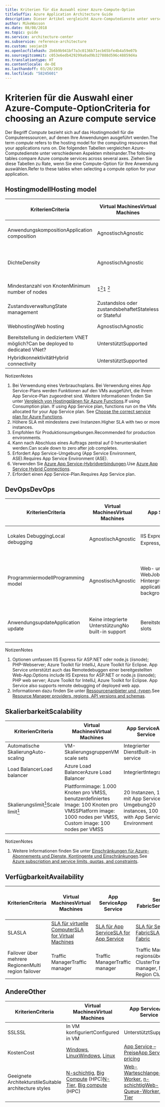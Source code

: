 ```yaml
---
title: Kriterien für die Auswahl einer Azure-Compute-Option
titleSuffix: Azure Application Architecture Guide
description: Dieser Artikel vergleicht Azure-Computedienste unter verschiedenen Aspekten miteinander.
author: MikeWasson
ms.date: 08/08/2018
ms.topic: guide
ms.service: architecture-center
ms.subservice: reference-architecture
ms.custom: seojan19
ms.openlocfilehash: 2b6b9b941bf7a3c0136b71ecb65bfe4b4a59e07b
ms.sourcegitcommit: c053e6edb429299a0ad9b327888d596c48859d4a
ms.translationtype: HT
ms.contentlocale: de-DE
ms.lasthandoff: 03/20/2019
ms.locfileid: "58245601"
---
```

# <a name="criteria-for-choosing-an-azure-compute-service"></a><span data-ttu-id="372df-103">Kriterien für die Auswahl einer Azure-Compute-Option</span><span class="sxs-lookup"><span data-stu-id="372df-103">Criteria for choosing an Azure compute service</span></span>

<span data-ttu-id="372df-104">Der Begriff *Compute* bezieht sich auf das Hostingmodell für die Computeressourcen, auf denen Ihre Anwendungen ausgeführt werden.</span><span class="sxs-lookup"><span data-stu-id="372df-104">The term *compute* refers to the hosting model for the computing resources that your applications runs on.</span></span> <span data-ttu-id="372df-105">Die folgenden Tabellen vergleichen Azure-Computedienste unter verschiedenen Aspekten miteinander.</span><span class="sxs-lookup"><span data-stu-id="372df-105">The following tables compare Azure compute services across several axes.</span></span> <span data-ttu-id="372df-106">Ziehen Sie diese Tabellen zu Rate, wenn Sie eine Compute-Option für Ihre Anwendung auswählen.</span><span class="sxs-lookup"><span data-stu-id="372df-106">Refer to these tables when selecting a compute option for your application.</span></span>

## <a name="hosting-model"></a><span data-ttu-id="372df-107">Hostingmodell</span><span class="sxs-lookup"><span data-stu-id="372df-107">Hosting model</span></span>

<!-- markdownlint-disable MD033 -->

| <span data-ttu-id="372df-108">Kriterien</span><span class="sxs-lookup"><span data-stu-id="372df-108">Criteria</span></span> | <span data-ttu-id="372df-109">Virtual Machines</span><span class="sxs-lookup"><span data-stu-id="372df-109">Virtual Machines</span></span> | <span data-ttu-id="372df-110">App Service</span><span class="sxs-lookup"><span data-stu-id="372df-110">App Service</span></span> | <span data-ttu-id="372df-111">Service Fabric</span><span class="sxs-lookup"><span data-stu-id="372df-111">Service Fabric</span></span> | <span data-ttu-id="372df-112">Azure-Funktionen</span><span class="sxs-lookup"><span data-stu-id="372df-112">Azure Functions</span></span> | <span data-ttu-id="372df-113">Azure Kubernetes Service</span><span class="sxs-lookup"><span data-stu-id="372df-113">Azure Kubernetes Service</span></span> | <span data-ttu-id="372df-114">Container Instances</span><span class="sxs-lookup"><span data-stu-id="372df-114">Container Instances</span></span> | <span data-ttu-id="372df-115">Azure Batch</span><span class="sxs-lookup"><span data-stu-id="372df-115">Azure Batch</span></span> |
|----------|-----------------|-------------|----------------|-----------------|-------------------------|----------------|-------------|
| <span data-ttu-id="372df-116">Anwendungskomposition</span><span class="sxs-lookup"><span data-stu-id="372df-116">Application composition</span></span> | <span data-ttu-id="372df-117">Agnostisch</span><span class="sxs-lookup"><span data-stu-id="372df-117">Agnostic</span></span> | <span data-ttu-id="372df-118">Anwendungen, Container</span><span class="sxs-lookup"><span data-stu-id="372df-118">Applications, containers</span></span> | <span data-ttu-id="372df-119">Dienste, ausführbare Gastdateien, Container</span><span class="sxs-lookup"><span data-stu-id="372df-119">Services, guest executables, containers</span></span> | <span data-ttu-id="372df-120">Functions</span><span class="sxs-lookup"><span data-stu-id="372df-120">Functions</span></span> | <span data-ttu-id="372df-121">Container</span><span class="sxs-lookup"><span data-stu-id="372df-121">Containers</span></span> | <span data-ttu-id="372df-122">Container</span><span class="sxs-lookup"><span data-stu-id="372df-122">Containers</span></span> | <span data-ttu-id="372df-123">Geplante Aufträge</span><span class="sxs-lookup"><span data-stu-id="372df-123">Scheduled jobs</span></span>  |
| <span data-ttu-id="372df-124">Dichte</span><span class="sxs-lookup"><span data-stu-id="372df-124">Density</span></span> | <span data-ttu-id="372df-125">Agnostisch</span><span class="sxs-lookup"><span data-stu-id="372df-125">Agnostic</span></span> | <span data-ttu-id="372df-126">Mehrere Apps pro Instanz über App Service-Pläne</span><span class="sxs-lookup"><span data-stu-id="372df-126">Multiple apps per instance via app service plans</span></span> | <span data-ttu-id="372df-127">Mehrere Dienste pro VM</span><span class="sxs-lookup"><span data-stu-id="372df-127">Multiple services per VM</span></span> | <span data-ttu-id="372df-128">Serverlos <a href="#note1"><sup>1</sup></a></span><span class="sxs-lookup"><span data-stu-id="372df-128">Serverless <a href="#note1"><sup>1</sup></a></span></span> | <span data-ttu-id="372df-129">Mehrere Container pro Knoten</span><span class="sxs-lookup"><span data-stu-id="372df-129">Multiple containers per node</span></span> |<span data-ttu-id="372df-130">Keine dedizierten Instanzen</span><span class="sxs-lookup"><span data-stu-id="372df-130">No dedicated instances</span></span> | <span data-ttu-id="372df-131">Mehrere Apps pro VM</span><span class="sxs-lookup"><span data-stu-id="372df-131">Multiple apps per VM</span></span> |
| <span data-ttu-id="372df-132">Mindestanzahl von Knoten</span><span class="sxs-lookup"><span data-stu-id="372df-132">Minimum number of nodes</span></span> | <span data-ttu-id="372df-133">1<a href="#note2"><sup>2</sup></a></span><span class="sxs-lookup"><span data-stu-id="372df-133">1 <a href="#note2"><sup>2</sup></a></span></span>  | <span data-ttu-id="372df-134">1</span><span class="sxs-lookup"><span data-stu-id="372df-134">1</span></span> | <span data-ttu-id="372df-135">5<a href="#note3"><sup>3</sup></a></span><span class="sxs-lookup"><span data-stu-id="372df-135">5 <a href="#note3"><sup>3</sup></a></span></span> | <span data-ttu-id="372df-136">Serverlos <a href="#note1"><sup>1</sup></a></span><span class="sxs-lookup"><span data-stu-id="372df-136">Serverless <a href="#note1"><sup>1</sup></a></span></span> | <span data-ttu-id="372df-137">3 <a href="#note3"><sup>3</sup></a></span><span class="sxs-lookup"><span data-stu-id="372df-137">3 <a href="#note3"><sup>3</sup></a></span></span> | <span data-ttu-id="372df-138">Keine dedizierten Knoten</span><span class="sxs-lookup"><span data-stu-id="372df-138">No dedicated nodes</span></span> | <span data-ttu-id="372df-139">1<a href="#note4"><sup>4</sup></a></span><span class="sxs-lookup"><span data-stu-id="372df-139">1 <a href="#note4"><sup>4</sup></a></span></span> |
| <span data-ttu-id="372df-140">Zustandsverwaltung</span><span class="sxs-lookup"><span data-stu-id="372df-140">State management</span></span> | <span data-ttu-id="372df-141">Zustandslos oder zustandsbehaftet</span><span class="sxs-lookup"><span data-stu-id="372df-141">Stateless or Stateful</span></span> | <span data-ttu-id="372df-142">Zustandslos</span><span class="sxs-lookup"><span data-stu-id="372df-142">Stateless</span></span> | <span data-ttu-id="372df-143">Zustandslos oder zustandsbehaftet</span><span class="sxs-lookup"><span data-stu-id="372df-143">Stateless or stateful</span></span> | <span data-ttu-id="372df-144">Zustandslos</span><span class="sxs-lookup"><span data-stu-id="372df-144">Stateless</span></span> | <span data-ttu-id="372df-145">Zustandslos oder zustandsbehaftet</span><span class="sxs-lookup"><span data-stu-id="372df-145">Stateless or Stateful</span></span> | <span data-ttu-id="372df-146">Zustandslos</span><span class="sxs-lookup"><span data-stu-id="372df-146">Stateless</span></span> | <span data-ttu-id="372df-147">Zustandslos</span><span class="sxs-lookup"><span data-stu-id="372df-147">Stateless</span></span> |
| <span data-ttu-id="372df-148">Webhosting</span><span class="sxs-lookup"><span data-stu-id="372df-148">Web hosting</span></span> | <span data-ttu-id="372df-149">Agnostisch</span><span class="sxs-lookup"><span data-stu-id="372df-149">Agnostic</span></span> | <span data-ttu-id="372df-150">Integriert</span><span class="sxs-lookup"><span data-stu-id="372df-150">Built in</span></span> | <span data-ttu-id="372df-151">Agnostisch</span><span class="sxs-lookup"><span data-stu-id="372df-151">Agnostic</span></span> | <span data-ttu-id="372df-152">Nicht zutreffend</span><span class="sxs-lookup"><span data-stu-id="372df-152">Not applicable</span></span> | <span data-ttu-id="372df-153">Agnostisch</span><span class="sxs-lookup"><span data-stu-id="372df-153">Agnostic</span></span> | <span data-ttu-id="372df-154">Agnostisch</span><span class="sxs-lookup"><span data-stu-id="372df-154">Agnostic</span></span> | <span data-ttu-id="372df-155">Nein </span><span class="sxs-lookup"><span data-stu-id="372df-155">No</span></span> |
| <span data-ttu-id="372df-156">Bereitstellung in dediziertem VNET möglich?</span><span class="sxs-lookup"><span data-stu-id="372df-156">Can be deployed to dedicated VNet?</span></span> | <span data-ttu-id="372df-157">Unterstützt</span><span class="sxs-lookup"><span data-stu-id="372df-157">Supported</span></span> | <span data-ttu-id="372df-158">Unterstützt<a href="#note5"><sup>5</sup></a></span><span class="sxs-lookup"><span data-stu-id="372df-158">Supported<a href="#note5"><sup>5</sup></a></span></span> | <span data-ttu-id="372df-159">Unterstützt</span><span class="sxs-lookup"><span data-stu-id="372df-159">Supported</span></span> | <span data-ttu-id="372df-160">Unterstützt<a href="#note5"><sup>5</sup></a></span><span class="sxs-lookup"><span data-stu-id="372df-160">Supported <a href="#note5"><sup>5</sup></a></span></span> | [<span data-ttu-id="372df-161">Unterstützt</span><span class="sxs-lookup"><span data-stu-id="372df-161">Supported</span></span>](/azure/aks/networking-overview) | <span data-ttu-id="372df-162">Nicht unterstützt</span><span class="sxs-lookup"><span data-stu-id="372df-162">Not supported</span></span> | <span data-ttu-id="372df-163">Unterstützt</span><span class="sxs-lookup"><span data-stu-id="372df-163">Supported</span></span> |
| <span data-ttu-id="372df-164">Hybridkonnektivität</span><span class="sxs-lookup"><span data-stu-id="372df-164">Hybrid connectivity</span></span> | <span data-ttu-id="372df-165">Unterstützt</span><span class="sxs-lookup"><span data-stu-id="372df-165">Supported</span></span> | <span data-ttu-id="372df-166">Unterstützt<a href="#note6"><sup>6</sup></a></span><span class="sxs-lookup"><span data-stu-id="372df-166">Supported <a href="#note6"><sup>6</sup></a></span></span>  | <span data-ttu-id="372df-167">Unterstützt</span><span class="sxs-lookup"><span data-stu-id="372df-167">Supported</span></span> | <span data-ttu-id="372df-168">Unterstützt<a href="#node7"><sup>7</sup></a></span><span class="sxs-lookup"><span data-stu-id="372df-168">Supported <a href="#node7"><sup>7</sup></a></span></span> | <span data-ttu-id="372df-169">Unterstützt</span><span class="sxs-lookup"><span data-stu-id="372df-169">Supported</span></span> | <span data-ttu-id="372df-170">Nicht unterstützt</span><span class="sxs-lookup"><span data-stu-id="372df-170">Not supported</span></span> | <span data-ttu-id="372df-171">Unterstützt</span><span class="sxs-lookup"><span data-stu-id="372df-171">Supported</span></span> |

<span data-ttu-id="372df-172">Notizen</span><span class="sxs-lookup"><span data-stu-id="372df-172">Notes</span></span>

1. <span data-ttu-id="372df-173"><span id="note1">Bei Verwendung eines Verbrauchsplans. Bei Verwendung eines App Service-Plans werden Funktionen auf den VMs ausgeführt, die Ihrem App Service-Plan zugeordnet sind. Weitere Informationen finden Sie unter [Vergleich von Hostingplänen für Azure Functions][function-plans].</span></span><span class="sxs-lookup"><span data-stu-id="372df-173"><span id="note1">If using Consumption plan. If using App Service plan, functions run on the VMs allocated for your App Service plan. See [Choose the correct service plan for Azure Functions][function-plans].</span></span></span>
2. <span data-ttu-id="372df-174"><span id="note2">Höhere SLA mit mindestens zwei Instanzen.</span></span><span class="sxs-lookup"><span data-stu-id="372df-174"><span id="note2">Higher SLA with two or more instances.</span></span></span>
3. <span data-ttu-id="372df-175"><span id="note3">Empfohlen für Produktionsumgebungen.</span></span><span class="sxs-lookup"><span data-stu-id="372df-175"><span id="note3">Recommended for production environments.</span></span></span>
4. <span data-ttu-id="372df-176"><span id="note4">Kann nach Abschluss eines Auftrags zentral auf 0 herunterskaliert werden.</span></span><span class="sxs-lookup"><span data-stu-id="372df-176"><span id="note4">Can scale down to zero after job completes.</span></span></span>
5. <span data-ttu-id="372df-177"><span id="note5">Erfordert App Service-Umgebung (App Service Environment, ASE).</span></span><span class="sxs-lookup"><span data-stu-id="372df-177"><span id="note5">Requires App Service Environment (ASE).</span></span></span>
6. <span data-ttu-id="372df-178"><span id="note6">Verwenden Sie [Azure App Service-Hybridverbindungen][app-service-hybrid].</span></span><span class="sxs-lookup"><span data-stu-id="372df-178"><span id="note6">Use [Azure App Service Hybrid Connections][app-service-hybrid].</span></span></span>
7. <span data-ttu-id="372df-179"><span id="note7">Erfordert einen App Service-Plan.</span></span><span class="sxs-lookup"><span data-stu-id="372df-179"><span id="note7">Requires App Service plan.</span></span></span>

## <a name="devops"></a><span data-ttu-id="372df-180">DevOps</span><span class="sxs-lookup"><span data-stu-id="372df-180">DevOps</span></span>

| <span data-ttu-id="372df-181">Kriterien</span><span class="sxs-lookup"><span data-stu-id="372df-181">Criteria</span></span> | <span data-ttu-id="372df-182">Virtual Machines</span><span class="sxs-lookup"><span data-stu-id="372df-182">Virtual Machines</span></span> | <span data-ttu-id="372df-183">App Service</span><span class="sxs-lookup"><span data-stu-id="372df-183">App Service</span></span> | <span data-ttu-id="372df-184">Service Fabric</span><span class="sxs-lookup"><span data-stu-id="372df-184">Service Fabric</span></span> | <span data-ttu-id="372df-185">Azure-Funktionen</span><span class="sxs-lookup"><span data-stu-id="372df-185">Azure Functions</span></span> | <span data-ttu-id="372df-186">Azure Kubernetes Service</span><span class="sxs-lookup"><span data-stu-id="372df-186">Azure Kubernetes Service</span></span> | <span data-ttu-id="372df-187">Container Instances</span><span class="sxs-lookup"><span data-stu-id="372df-187">Container Instances</span></span> | <span data-ttu-id="372df-188">Azure Batch</span><span class="sxs-lookup"><span data-stu-id="372df-188">Azure Batch</span></span> |
|----------|-----------------|-------------|----------------|-----------------|-------------------------|----------------|-------------|
| <span data-ttu-id="372df-189">Lokales Debugging</span><span class="sxs-lookup"><span data-stu-id="372df-189">Local debugging</span></span> | <span data-ttu-id="372df-190">Agnostisch</span><span class="sxs-lookup"><span data-stu-id="372df-190">Agnostic</span></span> | <span data-ttu-id="372df-191">IIS Express, weitere<a href="#note1b"><sup>1</sup></a></span><span class="sxs-lookup"><span data-stu-id="372df-191">IIS Express, others <a href="#note1b"><sup>1</sup></a></span></span> | <span data-ttu-id="372df-192">Lokaler Knotencluster</span><span class="sxs-lookup"><span data-stu-id="372df-192">Local node cluster</span></span> | <span data-ttu-id="372df-193">Visual Studio oder Azure Functions-Befehlszeilenschnittstelle</span><span class="sxs-lookup"><span data-stu-id="372df-193">Visual Studio or Azure Functions CLI</span></span> | <span data-ttu-id="372df-194">Minikube, andere</span><span class="sxs-lookup"><span data-stu-id="372df-194">Minikube, others</span></span> | <span data-ttu-id="372df-195">Lokale Containerruntime</span><span class="sxs-lookup"><span data-stu-id="372df-195">Local container runtime</span></span> | <span data-ttu-id="372df-196">Nicht unterstützt</span><span class="sxs-lookup"><span data-stu-id="372df-196">Not supported</span></span> |
| <span data-ttu-id="372df-197">Programmiermodell</span><span class="sxs-lookup"><span data-stu-id="372df-197">Programming model</span></span> | <span data-ttu-id="372df-198">Agnostisch</span><span class="sxs-lookup"><span data-stu-id="372df-198">Agnostic</span></span> | <span data-ttu-id="372df-199">Web- und API-Anwendungen, WebJobs für Hintergrundtasks</span><span class="sxs-lookup"><span data-stu-id="372df-199">Web and API applications, WebJobs for background tasks</span></span> | <span data-ttu-id="372df-200">Ausführbare Gastdatei, Dienstmodell, Akteurmodell, Container</span><span class="sxs-lookup"><span data-stu-id="372df-200">Guest executable, Service model, Actor model, Containers</span></span> | <span data-ttu-id="372df-201">Funktionen mit Auslösern</span><span class="sxs-lookup"><span data-stu-id="372df-201">Functions with triggers</span></span> | <span data-ttu-id="372df-202">Agnostisch</span><span class="sxs-lookup"><span data-stu-id="372df-202">Agnostic</span></span> | <span data-ttu-id="372df-203">Agnostisch</span><span class="sxs-lookup"><span data-stu-id="372df-203">Agnostic</span></span> | <span data-ttu-id="372df-204">Befehlszeilenanwendung</span><span class="sxs-lookup"><span data-stu-id="372df-204">Command line application</span></span> |
| <span data-ttu-id="372df-205">Anwendungsupdate</span><span class="sxs-lookup"><span data-stu-id="372df-205">Application update</span></span> | <span data-ttu-id="372df-206">Keine integrierte Unterstützung</span><span class="sxs-lookup"><span data-stu-id="372df-206">No built-in support</span></span> | <span data-ttu-id="372df-207">Bereitstellungsslots</span><span class="sxs-lookup"><span data-stu-id="372df-207">Deployment slots</span></span> | <span data-ttu-id="372df-208">Rollierendes Upgrade (pro Dienst)</span><span class="sxs-lookup"><span data-stu-id="372df-208">Rolling upgrade (per service)</span></span> | <span data-ttu-id="372df-209">Bereitstellungsslots</span><span class="sxs-lookup"><span data-stu-id="372df-209">Deployment slots</span></span> | <span data-ttu-id="372df-210">Paralleles Update</span><span class="sxs-lookup"><span data-stu-id="372df-210">Rolling update</span></span> | <span data-ttu-id="372df-211">Nicht zutreffend</span><span class="sxs-lookup"><span data-stu-id="372df-211">Not applicable</span></span> |

<span data-ttu-id="372df-212">Notizen</span><span class="sxs-lookup"><span data-stu-id="372df-212">Notes</span></span>

1. <span data-ttu-id="372df-213"><span id="note1b">Optionen umfassen IIS Express für ASP.NET oder node.js (iisnode); PHP-Webserver; Azure Toolkit für IntelliJ, Azure Toolkit für Eclipse. App Service unterstützt auch das Remotedebuggen einer bereitgestellten Web-App.</span></span><span class="sxs-lookup"><span data-stu-id="372df-213"><span id="note1b">Options include IIS Express for ASP.NET or node.js (iisnode); PHP web server; Azure Toolkit for IntelliJ, Azure Toolkit for Eclipse. App Service also supports remote debugging of deployed web app.</span></span></span>
2. <span data-ttu-id="372df-214"><span id="note2b">Informationen dazu finden Sie unter [Ressourcenanbieter und -typen][resource-manager-supported-services].</span></span><span class="sxs-lookup"><span data-stu-id="372df-214"><span id="note2b">See [Resource Manager providers, regions, API versions and schemas][resource-manager-supported-services].</span></span></span>

## <a name="scalability"></a><span data-ttu-id="372df-215">Skalierbarkeit</span><span class="sxs-lookup"><span data-stu-id="372df-215">Scalability</span></span>

| <span data-ttu-id="372df-216">Kriterien</span><span class="sxs-lookup"><span data-stu-id="372df-216">Criteria</span></span> | <span data-ttu-id="372df-217">Virtual Machines</span><span class="sxs-lookup"><span data-stu-id="372df-217">Virtual Machines</span></span> | <span data-ttu-id="372df-218">App Service</span><span class="sxs-lookup"><span data-stu-id="372df-218">App Service</span></span> | <span data-ttu-id="372df-219">Service Fabric</span><span class="sxs-lookup"><span data-stu-id="372df-219">Service Fabric</span></span> | <span data-ttu-id="372df-220">Azure-Funktionen</span><span class="sxs-lookup"><span data-stu-id="372df-220">Azure Functions</span></span> | <span data-ttu-id="372df-221">Azure Kubernetes Service</span><span class="sxs-lookup"><span data-stu-id="372df-221">Azure Kubernetes Service</span></span> | <span data-ttu-id="372df-222">Container Instances</span><span class="sxs-lookup"><span data-stu-id="372df-222">Container Instances</span></span> | <span data-ttu-id="372df-223">Azure Batch</span><span class="sxs-lookup"><span data-stu-id="372df-223">Azure Batch</span></span> |
|----------|-----------------|-------------|----------------|-----------------|-------------------------|----------------|-------------|
| <span data-ttu-id="372df-224">Automatische Skalierung</span><span class="sxs-lookup"><span data-stu-id="372df-224">Auto-scaling</span></span> | <span data-ttu-id="372df-225">VM-Skalierungsgruppen</span><span class="sxs-lookup"><span data-stu-id="372df-225">VM scale sets</span></span> | <span data-ttu-id="372df-226">Integrierter Dienst</span><span class="sxs-lookup"><span data-stu-id="372df-226">Built-in service</span></span> | <span data-ttu-id="372df-227">VM Scale Sets</span><span class="sxs-lookup"><span data-stu-id="372df-227">VM Scale Sets</span></span> | <span data-ttu-id="372df-228">Integrierter Dienst</span><span class="sxs-lookup"><span data-stu-id="372df-228">Built-in service</span></span> | <span data-ttu-id="372df-229">Nicht unterstützt</span><span class="sxs-lookup"><span data-stu-id="372df-229">Not supported</span></span> | <span data-ttu-id="372df-230">Nicht unterstützt</span><span class="sxs-lookup"><span data-stu-id="372df-230">Not supported</span></span> | <span data-ttu-id="372df-231">–</span><span class="sxs-lookup"><span data-stu-id="372df-231">N/A</span></span> |
| <span data-ttu-id="372df-232">Load Balancer</span><span class="sxs-lookup"><span data-stu-id="372df-232">Load balancer</span></span> | <span data-ttu-id="372df-233">Azure Load Balancer</span><span class="sxs-lookup"><span data-stu-id="372df-233">Azure Load Balancer</span></span> | <span data-ttu-id="372df-234">Integriert</span><span class="sxs-lookup"><span data-stu-id="372df-234">Integrated</span></span> | <span data-ttu-id="372df-235">Azure Load Balancer</span><span class="sxs-lookup"><span data-stu-id="372df-235">Azure Load Balancer</span></span> | <span data-ttu-id="372df-236">Integriert</span><span class="sxs-lookup"><span data-stu-id="372df-236">Integrated</span></span> | <span data-ttu-id="372df-237">Integriert</span><span class="sxs-lookup"><span data-stu-id="372df-237">Integrated</span></span> |  <span data-ttu-id="372df-238">Keine integrierte Unterstützung</span><span class="sxs-lookup"><span data-stu-id="372df-238">No built-in support</span></span> | <span data-ttu-id="372df-239">Azure Load Balancer</span><span class="sxs-lookup"><span data-stu-id="372df-239">Azure Load Balancer</span></span> |
| <span data-ttu-id="372df-240">Skalierungslimit<a href="#note1c"><sup>1</sup></a></span><span class="sxs-lookup"><span data-stu-id="372df-240">Scale limit<a href="#note1c"><sup>1</sup></a></span></span> | <span data-ttu-id="372df-241">Plattformimage: 1.000 Knoten pro VMSS, benutzerdefiniertes Image: 100 Knoten pro VMSS</span><span class="sxs-lookup"><span data-stu-id="372df-241">Platform image: 1000 nodes per VMSS, Custom image: 100 nodes per VMSS</span></span> | <span data-ttu-id="372df-242">20 Instanzen, 100 mit App Service-Umgebung</span><span class="sxs-lookup"><span data-stu-id="372df-242">20 instances, 100 with App Service Environment</span></span> | <span data-ttu-id="372df-243">100 Knoten pro VMSS</span><span class="sxs-lookup"><span data-stu-id="372df-243">100 nodes per VMSS</span></span> | <span data-ttu-id="372df-244">200 Instanzen pro Funktionen-App</span><span class="sxs-lookup"><span data-stu-id="372df-244">200 instances per Function app</span></span> | <span data-ttu-id="372df-245">100 Knoten pro Cluster (Standardgrenzwert)</span><span class="sxs-lookup"><span data-stu-id="372df-245">100 nodes per cluster (default limit)</span></span> |<span data-ttu-id="372df-246">20 Containergruppen pro Abonnement (Standardgrenzwert)</span><span class="sxs-lookup"><span data-stu-id="372df-246">20 container groups per subscription (default limit).</span></span> | <span data-ttu-id="372df-247">20 Kerne (Standardgrenzwert)</span><span class="sxs-lookup"><span data-stu-id="372df-247">20 core limit (default limit).</span></span> |

<span data-ttu-id="372df-248">Notizen</span><span class="sxs-lookup"><span data-stu-id="372df-248">Notes</span></span>

1. <span data-ttu-id="372df-249"><span id="note1c">Weitere Informationen finden Sie unter [Einschränkungen für Azure-Abonnements und Dienste, Kontingente und Einschränkungen](/azure/azure-subscription-service-limits).</span></span><span class="sxs-lookup"><span data-stu-id="372df-249"><span id="note1c">See [Azure subscription and service limits, quotas, and constraints](/azure/azure-subscription-service-limits)</span>.</span></span>

## <a name="availability"></a><span data-ttu-id="372df-250">Verfügbarkeit</span><span class="sxs-lookup"><span data-stu-id="372df-250">Availability</span></span>

| <span data-ttu-id="372df-251">Kriterien</span><span class="sxs-lookup"><span data-stu-id="372df-251">Criteria</span></span> | <span data-ttu-id="372df-252">Virtual Machines</span><span class="sxs-lookup"><span data-stu-id="372df-252">Virtual Machines</span></span> | <span data-ttu-id="372df-253">App Service</span><span class="sxs-lookup"><span data-stu-id="372df-253">App Service</span></span> | <span data-ttu-id="372df-254">Service Fabric</span><span class="sxs-lookup"><span data-stu-id="372df-254">Service Fabric</span></span> | <span data-ttu-id="372df-255">Azure-Funktionen</span><span class="sxs-lookup"><span data-stu-id="372df-255">Azure Functions</span></span> | <span data-ttu-id="372df-256">Azure Kubernetes Service</span><span class="sxs-lookup"><span data-stu-id="372df-256">Azure Kubernetes Service</span></span> | <span data-ttu-id="372df-257">Container Instances</span><span class="sxs-lookup"><span data-stu-id="372df-257">Container Instances</span></span> | <span data-ttu-id="372df-258">Azure Batch</span><span class="sxs-lookup"><span data-stu-id="372df-258">Azure Batch</span></span> |
|----------|-----------------|-------------|----------------|-----------------|-------------------------|----------------|-------------|
| <span data-ttu-id="372df-259">SLA</span><span class="sxs-lookup"><span data-stu-id="372df-259">SLA</span></span> | <span data-ttu-id="372df-260">[SLA für virtuelle Computer][sla-vm]</span><span class="sxs-lookup"><span data-stu-id="372df-260">[SLA for Virtual Machines][sla-vm]</span></span> | <span data-ttu-id="372df-261">[SLA für App Service][sla-app-service]</span><span class="sxs-lookup"><span data-stu-id="372df-261">[SLA for App Service][sla-app-service]</span></span> | <span data-ttu-id="372df-262">[SLA für Service Fabric][sla-sf]</span><span class="sxs-lookup"><span data-stu-id="372df-262">[SLA for Service Fabric][sla-sf]</span></span> | <span data-ttu-id="372df-263">[SLA für Functions][sla-functions]</span><span class="sxs-lookup"><span data-stu-id="372df-263">[SLA for Functions][sla-functions]</span></span> | <span data-ttu-id="372df-264">[SLA für AKS][sla-acs]</span><span class="sxs-lookup"><span data-stu-id="372df-264">[SLA for AKS][sla-acs]</span></span> | [<span data-ttu-id="372df-265">SLA für Container Instances</span><span class="sxs-lookup"><span data-stu-id="372df-265">SLA for Container Instances</span></span>](https://azure.microsoft.com/support/legal/sla/container-instances/) | <span data-ttu-id="372df-266">[SLA für Azure Batch][sla-batch]</span><span class="sxs-lookup"><span data-stu-id="372df-266">[SLA for Azure Batch][sla-batch]</span></span> |
| <span data-ttu-id="372df-267">Failover über mehrere Regionen</span><span class="sxs-lookup"><span data-stu-id="372df-267">Multi region failover</span></span> | <span data-ttu-id="372df-268">Traffic Manager</span><span class="sxs-lookup"><span data-stu-id="372df-268">Traffic manager</span></span> | <span data-ttu-id="372df-269">Traffic Manager</span><span class="sxs-lookup"><span data-stu-id="372df-269">Traffic manager</span></span> | <span data-ttu-id="372df-270">Traffic Manager, regionsübergreifender Cluster</span><span class="sxs-lookup"><span data-stu-id="372df-270">Traffic manager, Multi-Region Cluster</span></span> | <span data-ttu-id="372df-271">Nicht unterstützt</span><span class="sxs-lookup"><span data-stu-id="372df-271">Not supported</span></span> | <span data-ttu-id="372df-272">Traffic Manager</span><span class="sxs-lookup"><span data-stu-id="372df-272">Traffic manager</span></span> | <span data-ttu-id="372df-273">Nicht unterstützt</span><span class="sxs-lookup"><span data-stu-id="372df-273">Not supported</span></span> | <span data-ttu-id="372df-274">Nicht unterstützt</span><span class="sxs-lookup"><span data-stu-id="372df-274">Not Supported</span></span> |

## <a name="other"></a><span data-ttu-id="372df-275">Andere</span><span class="sxs-lookup"><span data-stu-id="372df-275">Other</span></span>

| <span data-ttu-id="372df-276">Kriterien</span><span class="sxs-lookup"><span data-stu-id="372df-276">Criteria</span></span> | <span data-ttu-id="372df-277">Virtual Machines</span><span class="sxs-lookup"><span data-stu-id="372df-277">Virtual Machines</span></span> | <span data-ttu-id="372df-278">App Service</span><span class="sxs-lookup"><span data-stu-id="372df-278">App Service</span></span> | <span data-ttu-id="372df-279">Service Fabric</span><span class="sxs-lookup"><span data-stu-id="372df-279">Service Fabric</span></span> | <span data-ttu-id="372df-280">Azure-Funktionen</span><span class="sxs-lookup"><span data-stu-id="372df-280">Azure Functions</span></span> | <span data-ttu-id="372df-281">Azure Kubernetes Service</span><span class="sxs-lookup"><span data-stu-id="372df-281">Azure Kubernetes Service</span></span> | <span data-ttu-id="372df-282">Container Instances</span><span class="sxs-lookup"><span data-stu-id="372df-282">Container Instances</span></span> | <span data-ttu-id="372df-283">Azure Batch</span><span class="sxs-lookup"><span data-stu-id="372df-283">Azure Batch</span></span> |
|----------|-----------------|-------------|----------------|-----------------|-------------------------|----------------|-------------|
| <span data-ttu-id="372df-284">SSL</span><span class="sxs-lookup"><span data-stu-id="372df-284">SSL</span></span> | <span data-ttu-id="372df-285">In VM konfiguriert</span><span class="sxs-lookup"><span data-stu-id="372df-285">Configured in VM</span></span> | <span data-ttu-id="372df-286">Unterstützt</span><span class="sxs-lookup"><span data-stu-id="372df-286">Supported</span></span> | <span data-ttu-id="372df-287">Unterstützt</span><span class="sxs-lookup"><span data-stu-id="372df-287">Supported</span></span>  | <span data-ttu-id="372df-288">Unterstützt</span><span class="sxs-lookup"><span data-stu-id="372df-288">Supported</span></span> | [<span data-ttu-id="372df-289">Eingangscontroller</span><span class="sxs-lookup"><span data-stu-id="372df-289">Ingress controller</span></span>](/azure/aks/ingress) | <span data-ttu-id="372df-290">Verwenden eines [Sidecar](../../patterns/sidecar.md)-Containers</span><span class="sxs-lookup"><span data-stu-id="372df-290">Use [sidecar](../../patterns/sidecar.md) container</span></span> | <span data-ttu-id="372df-291">Unterstützt</span><span class="sxs-lookup"><span data-stu-id="372df-291">Supported</span></span> |
| <span data-ttu-id="372df-292">Kosten</span><span class="sxs-lookup"><span data-stu-id="372df-292">Cost</span></span> | <span data-ttu-id="372df-293">[Windows][cost-windows-vm], [Linux][cost-linux-vm]</span><span class="sxs-lookup"><span data-stu-id="372df-293">[Windows][cost-windows-vm], [Linux][cost-linux-vm]</span></span> | <span data-ttu-id="372df-294">[App Service – Preise][cost-app-service]</span><span class="sxs-lookup"><span data-stu-id="372df-294">[App Service pricing][cost-app-service]</span></span> | <span data-ttu-id="372df-295">[Service Fabric – Preise][cost-service-fabric]</span><span class="sxs-lookup"><span data-stu-id="372df-295">[Service Fabric pricing][cost-service-fabric]</span></span> | <span data-ttu-id="372df-296">[Azure Functions – Preise][cost-functions]</span><span class="sxs-lookup"><span data-stu-id="372df-296">[Azure Functions pricing][cost-functions]</span></span> | <span data-ttu-id="372df-297">[AKS – Preise][cost-acs]</span><span class="sxs-lookup"><span data-stu-id="372df-297">[AKS pricing][cost-acs]</span></span> | [<span data-ttu-id="372df-298">Container Instances – Preise</span><span class="sxs-lookup"><span data-stu-id="372df-298">Container Instances pricing</span></span>](https://azure.microsoft.com/pricing/details/container-instances/) | <span data-ttu-id="372df-299">[Azure Batch – Preise][cost-batch]</span><span class="sxs-lookup"><span data-stu-id="372df-299">[Azure Batch pricing][cost-batch]</span></span>
| <span data-ttu-id="372df-300">Geeignete Architekturstile</span><span class="sxs-lookup"><span data-stu-id="372df-300">Suitable architecture styles</span></span> | <span data-ttu-id="372df-301">[N-schichtig][n-tier], [Big Compute][big-compute] (HPC)</span><span class="sxs-lookup"><span data-stu-id="372df-301">[N-Tier][n-tier], [Big compute][big-compute] (HPC)</span></span> | <span data-ttu-id="372df-302">[Web-Warteschlange-Worker][w-q-w], [n-schichtig][n-tier]</span><span class="sxs-lookup"><span data-stu-id="372df-302">[Web-Queue-Worker][w-q-w], [N-Tier][n-tier]</span></span> | <span data-ttu-id="372df-303">[Microservices][microservices], [ereignisgesteuerte Architektur][event-driven]</span><span class="sxs-lookup"><span data-stu-id="372df-303">[Microservices][microservices], [Event-driven architecture][event-driven]</span></span> | <span data-ttu-id="372df-304">[Microservices][microservices], [ereignisgesteuerte Architektur][event-driven]</span><span class="sxs-lookup"><span data-stu-id="372df-304">[Microservices][microservices], [Event-driven architecture][event-driven]</span></span> | <span data-ttu-id="372df-305">[Microservices][microservices], [ereignisgesteuerte Architektur][event-driven]</span><span class="sxs-lookup"><span data-stu-id="372df-305">[Microservices][microservices], [Event-driven architecture][event-driven]</span></span> | <span data-ttu-id="372df-306">[Microservices][microservices], Automatisierung von Aufgaben, Batchaufträge</span><span class="sxs-lookup"><span data-stu-id="372df-306">[Microservices][microservices], task automation, batch jobs</span></span>  | <span data-ttu-id="372df-307">[Big Compute][big-compute] (HPC)</span><span class="sxs-lookup"><span data-stu-id="372df-307">[Big compute][big-compute] (HPC)</span></span> |

<!-- markdownlint-enable MD033 -->

[cost-linux-vm]: https://azure.microsoft.com/pricing/details/virtual-machines/linux/
[cost-windows-vm]: https://azure.microsoft.com/pricing/details/virtual-machines/windows/
[cost-app-service]: https://azure.microsoft.com/pricing/details/app-service/
[cost-service-fabric]: https://azure.microsoft.com/pricing/details/service-fabric/
[cost-functions]: https://azure.microsoft.com/pricing/details/functions/
[cost-acs]: https://azure.microsoft.com/pricing/details/kubernetes-service/
[cost-batch]: https://azure.microsoft.com/pricing/details/batch/

[function-plans]: /azure/azure-functions/functions-scale
[sla-acs]: https://azure.microsoft.com/support/legal/sla/kubernetes-service
[sla-app-service]: https://azure.microsoft.com/support/legal/sla/app-service/
[sla-batch]: https://azure.microsoft.com/support/legal/sla/batch/
[sla-functions]: https://azure.microsoft.com/support/legal/sla/functions/
[sla-sf]: https://azure.microsoft.com/support/legal/sla/service-fabric/
[sla-vm]: https://azure.microsoft.com/support/legal/sla/virtual-machines/

[resource-manager-supported-services]: /azure/azure-resource-manager/resource-manager-supported-services
[scale-acs]: /azure/container-service/kubernetes/container-service-scale#scaling-considerations

[n-tier]: ../architecture-styles/n-tier.md
[w-q-w]: ../architecture-styles/web-queue-worker.md
[microservices]: ../architecture-styles/microservices.md
[event-driven]: ../architecture-styles/event-driven.md
[big-date]: ../architecture-styles/big-data.md
[big-compute]: ../architecture-styles/big-compute.md

[app-service-hybrid]: /azure/app-service/app-service-hybrid-connections
